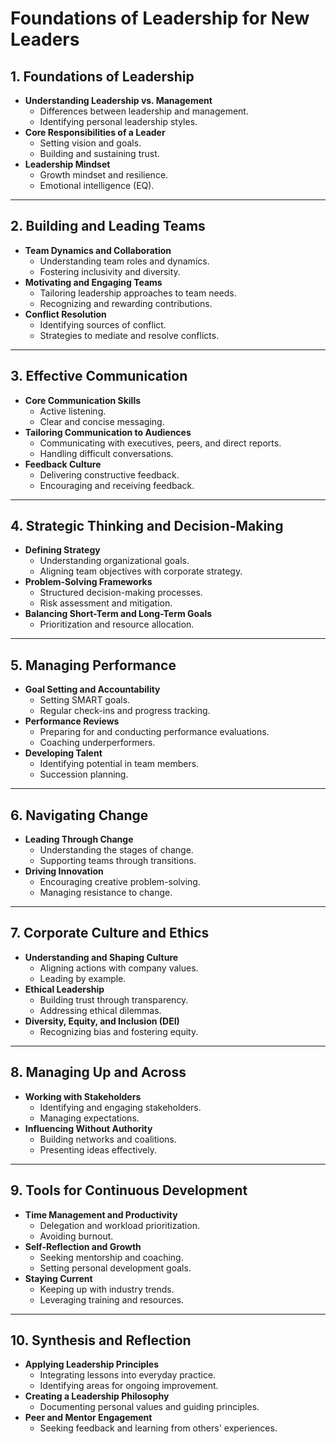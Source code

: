 # Foundations of Leadership for New Leaders

## 1. Foundations of Leadership
- **Understanding Leadership vs. Management**
  - Differences between leadership and management.
  - Identifying personal leadership styles.
- **Core Responsibilities of a Leader**
  - Setting vision and goals.
  - Building and sustaining trust.
- **Leadership Mindset**
  - Growth mindset and resilience.
  - Emotional intelligence (EQ).

---

## 2. Building and Leading Teams
- **Team Dynamics and Collaboration**
  - Understanding team roles and dynamics.
  - Fostering inclusivity and diversity.
- **Motivating and Engaging Teams**
  - Tailoring leadership approaches to team needs.
  - Recognizing and rewarding contributions.
- **Conflict Resolution**
  - Identifying sources of conflict.
  - Strategies to mediate and resolve conflicts.

---

## 3. Effective Communication
- **Core Communication Skills**
  - Active listening.
  - Clear and concise messaging.
- **Tailoring Communication to Audiences**
  - Communicating with executives, peers, and direct reports.
  - Handling difficult conversations.
- **Feedback Culture**
  - Delivering constructive feedback.
  - Encouraging and receiving feedback.

---

## 4. Strategic Thinking and Decision-Making
- **Defining Strategy**
  - Understanding organizational goals.
  - Aligning team objectives with corporate strategy.
- **Problem-Solving Frameworks**
  - Structured decision-making processes.
  - Risk assessment and mitigation.
- **Balancing Short-Term and Long-Term Goals**
  - Prioritization and resource allocation.

---

## 5. Managing Performance
- **Goal Setting and Accountability**
  - Setting SMART goals.
  - Regular check-ins and progress tracking.
- **Performance Reviews**
  - Preparing for and conducting performance evaluations.
  - Coaching underperformers.
- **Developing Talent**
  - Identifying potential in team members.
  - Succession planning.

---

## 6. Navigating Change
- **Leading Through Change**
  - Understanding the stages of change.
  - Supporting teams through transitions.
- **Driving Innovation**
  - Encouraging creative problem-solving.
  - Managing resistance to change.

---

## 7. Corporate Culture and Ethics
- **Understanding and Shaping Culture**
  - Aligning actions with company values.
  - Leading by example.
- **Ethical Leadership**
  - Building trust through transparency.
  - Addressing ethical dilemmas.
- **Diversity, Equity, and Inclusion (DEI)**
  - Recognizing bias and fostering equity.

---

## 8. Managing Up and Across
- **Working with Stakeholders**
  - Identifying and engaging stakeholders.
  - Managing expectations.
- **Influencing Without Authority**
  - Building networks and coalitions.
  - Presenting ideas effectively.

---

## 9. Tools for Continuous Development
- **Time Management and Productivity**
  - Delegation and workload prioritization.
  - Avoiding burnout.
- **Self-Reflection and Growth**
  - Seeking mentorship and coaching.
  - Setting personal development goals.
- **Staying Current**
  - Keeping up with industry trends.
  - Leveraging training and resources.

---

## 10. Synthesis and Reflection
- **Applying Leadership Principles**
  - Integrating lessons into everyday practice.
  - Identifying areas for ongoing improvement.
- **Creating a Leadership Philosophy**
  - Documenting personal values and guiding principles.
- **Peer and Mentor Engagement**
  - Seeking feedback and learning from others' experiences.
